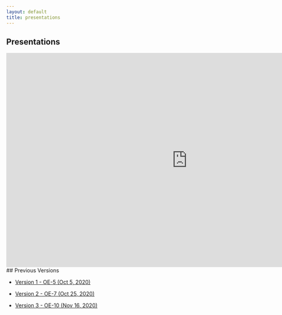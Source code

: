 ```yaml
---
layout: default
title: presentations
---
```


## Presentations

<iframe src="https://docs.google.com/presentation/d/e/2PACX-1vQLFUAh2GtAEnI6ghvYIC0_PtkWKrKhHAjFIJ5beg0MkPIb-oyUSDjCBjiDOyFg9qAtU4em0HQu13rE/embed?start=false&loop=false&delayms=3000" frameborder="0" width="960" height="569" allowfullscreen="true" mozallowfullscreen="true" webkitallowfullscreen="true"></iframe>
## Previous Versions

- [Version 1 - OE-5 (Oct 5, 2020)](https://docs.google.com/presentation/d/14DiEnctn8eeF_G-exOe2c5IXUcMQeiLakGgBZWYGLHM/edit?usp=sharing)

- [Version 2 - OE-7 (Oct 25, 2020)](https://docs.google.com/presentation/d/1eLGtSBIHqylGJMMvSQo5P6IQo9Y-0F4KjRWiN_xPnuQ/edit?usp=sharing)

- [Version 3 - OE-10 (Nov 16, 2020)](https://docs.google.com/presentation/d/1eZwSt041dPm-z1G3YAL6e4AM6yWnfsmHcLnODXHfBrU/edit?usp=sharing)
